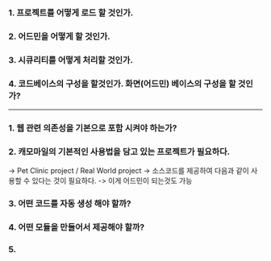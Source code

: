 ### 1. 프로젝트를 어떻게 로드 할 것인가.

### 2. 어드민을 어떻게 할 것인가.

### 3. 시큐리티를 어떻게 처리할 것인가.

### 4. 코드베이스의 구성을 할것인가. 화면(어드민) 베이스의 구성을 할 것인가?

----

### 1. 웹 관련 의존성을 기본으로 포함 시켜야 하는가?

### 2. 캐모마일의 기본적인 사용법을 담고 있는 프로젝트가 필요하다.
 -> Pet Clinic project / Real World project
 -> 소스코드를 제공하여 다음과 같이 사용할 수 있다는 것이 필요하다.
 -> 이게 어드민이 되는것도 가능

### 3. 어떤 코드를 자동 생성 해야 할까?

### 4. 어떤 모듈을 만들어서 제공해야 할까?

### 5. 